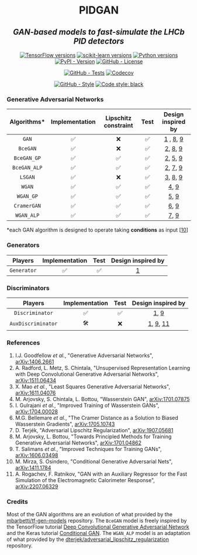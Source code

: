 <!--
<div align="center">
  <img alt="pidgan logo" src="https://raw.githubusercontent.com/mbarbetti/pidgan/main/.github/images/pidgan-logo.png" width="600"/>
</div>
-->

<h1 align="center">PIDGAN</h1>

<h2 align="center">
  <em>GAN-based models to fast-simulate the LHCb PID detectors</em>
</h2>

<p align="center">
  <a href="https://www.tensorflow.org/versions"><img alt="TensorFlow versions" src="https://img.shields.io/badge/tensorflow-2.7–2.13-f57000?style=flat"></a>
  <a href="https://scikit-learn.org/stable/whats_new.html"><img alt="scikit-learn versions" src="https://img.shields.io/badge/sklearn-1.0–1.3-f89939?style=flat"></a>
  <a href="https://www.python.org/downloads"><img alt="Python versions" src="https://img.shields.io/badge/python-3.7–3.11-blue?style=flat"></a>
  <a href="https://pypi.python.org/pypi/pidgan"><img alt="PyPI - Version" src="https://img.shields.io/pypi/v/pidgan"></a>
  <a href="LICENSE"><img alt="GitHub - License" src="https://img.shields.io/github/license/mbarbetti/pidgan"></a>
</p>

<p align="center">
  <a href="https://github.com/mbarbetti/pidgan/actions/workflows/tests.yml"><img alt="GitHub - Tests" src="https://github.com/mbarbetti/pidgan/actions/workflows/tests.yml/badge.svg?branch=main"></a>
  <a href="https://codecov.io/gh/mbarbetti/pidgan"><img alt="Codecov" src="https://codecov.io/gh/mbarbetti/pidgan/branch/main/graph/badge.svg?token=ZLWDgWhnkq"></a>
</p>

<p align="center">
  <a href="https://github.com/mbarbetti/pidgan/actions/workflows/style.yml"><img alt="GitHub - Style" src="https://github.com/mbarbetti/pidgan/actions/workflows/style.yml/badge.svg?branch=main"></a>
  <a href="https://github.com/psf/black"><img alt="Code style: black" src="https://img.shields.io/badge/code%20style-black-000000.svg"></a>
</p>

<!--
[![Docker - Version](https://img.shields.io/docker/v/mbarbetti/pidgan?label=docker)](https://hub.docker.com/r/mbarbetti/pidgan)
-->

### Generative Adversarial Networks

|  Algorithms* | Implementation | Lipschitz constraint |  Test  | Design inspired by |
|:------------:|:--------------:|:--------------------:|:------:|:------------------:|
|    `GAN`     |       ✅       |          ❌          |   ✅   | [1](https://arxiv.org/abs/1406.2661) , [8](https://arxiv.org/abs/1701.04862), [9](https://arxiv.org/abs/1606.03498) |
|   `BceGAN`   |       ✅       |          ❌          |   ✅   | [2](https://arxiv.org/abs/1511.06434), [8](https://arxiv.org/abs/1701.04862), [9](https://arxiv.org/abs/1606.03498) |
| `BceGAN_GP`  |       ✅       |          ✅          |   ✅   | [2](https://arxiv.org/abs/1511.06434), [5](https://arxiv.org/abs/1704.00028), [9](https://arxiv.org/abs/1606.03498) |
| `BceGAN_ALP` |       ✅       |          ✅          |   ✅   | [2](https://arxiv.org/abs/1511.06434), [7](https://arxiv.org/abs/1907.05681), [9](https://arxiv.org/abs/1606.03498) |
|   `LSGAN`    |       ✅       |          ❌          |   ✅   | [3](https://arxiv.org/abs/1611.04076), [8](https://arxiv.org/abs/1701.04862), [9](https://arxiv.org/abs/1606.03498) |
|   `WGAN`     |       ✅       |          ✅          |   ✅   | [4](https://arxiv.org/abs/1701.07875), [9](https://arxiv.org/abs/1606.03498) |
|  `WGAN_GP`   |       ✅       |          ✅          |   ✅   | [5](https://arxiv.org/abs/1704.00028), [9](https://arxiv.org/abs/1606.03498) |
| `CramerGAN`  |       ✅       |          ✅          |   ✅   | [6](https://arxiv.org/abs/1705.10743), [9](https://arxiv.org/abs/1606.03498) |
|  `WGAN_ALP`  |       ✅       |          ✅          |   ✅   | [7](https://arxiv.org/abs/1907.05681), [9](https://arxiv.org/abs/1606.03498) |

*each GAN algorithm is designed to operate taking __conditions__ as input [[10](https://arxiv.org/abs/1411.1784)]

### Generators

|   Players   | Implementation |  Test  | Design inspired by |
|:-----------:|:--------------:|:------:|:------------------:|
| `Generator` |       ✅       |   ✅   | [1](https://arxiv.org/abs/1406.2661) |

### Discriminators

|      Players       | Implementation |  Test  | Design inspired by |
|:------------------:|:--------------:|:------:|:------------------:|
|  `Discriminator`   |       ✅       |   ✅   | [1](https://arxiv.org/abs/1406.2661), [9](https://arxiv.org/abs/1606.03498) |
| `AuxDiscriminator` |       🛠️       |   ❌   | [1](https://arxiv.org/abs/1406.2661), [9](https://arxiv.org/abs/1606.03498), [11](https://arxiv.org/abs/2207.06329) |

### References
1. I.J. Goodfellow _et al._, "Generative Adversarial Networks", [arXiv:1406.2661](https://arxiv.org/abs/1406.2661)
2. A. Radford, L. Metz, S. Chintala, "Unsupervised Representation Learning with Deep Convolutional Generative Adversarial Networks", [arXiv:1511.06434](https://arxiv.org/abs/1511.06434)
3. X. Mao _et al._, "Least Squares Generative Adversarial Networks", [arXiv:1611.04076](https://arxiv.org/abs/1611.04076)
4. M. Arjovsky, S. Chintala, L. Bottou, "Wasserstein GAN", [arXiv:1701.07875](https://arxiv.org/abs/1701.07875)
5. I. Gulrajani _et al._, "Improved Training of Wasserstein GANs", [arXiv:1704.00028](https://arxiv.org/abs/1704.00028)
6. M.G. Bellemare _et al._, "The Cramer Distance as a Solution to Biased Wasserstein Gradients", [arXiv:1705.10743](https://arxiv.org/abs/1705.10743)
7. D. Terjék, "Adversarial Lipschitz Regularization", [arXiv:1907.05681](https://arxiv.org/abs/1907.05681)
8. M. Arjovsky, L. Bottou, "Towards Principled Methods for Training Generative Adversarial Networks", [arXiv:1701.04862](https://arxiv.org/abs/1701.04862)
9. T. Salimans _et al._, "Improved Techniques for Training GANs", [arXiv:1606.03498](https://arxiv.org/abs/1606.03498)
10. M. Mirza, S. Osindero, "Conditional Generative Adversarial Nets", [arXiv:1411.1784](https://arxiv.org/abs/1411.1784)
11. A. Rogachev, F. Ratnikov, "GAN with an Auxiliary Regressor for the Fast Simulation of the Electromagnetic Calorimeter Response", [arXiv:2207.06329](https://arxiv.org/abs/2207.06329)

### Credits
Most of the GAN algorithms are an evolution of what provided by the [mbarbetti/tf-gen-models](https://github.com/mbarbetti/tf-gen-models) repository. The `BceGAN` model is freely inspired by the TensorFlow tutorial [Deep Convolutional Generative Adversarial Network](https://www.tensorflow.org/tutorials/generative/dcgan) and the Keras tutorial [Conditional GAN](https://keras.io/examples/generative/conditional_gan). The `WGAN_ALP` model is an adaptation of what provided by the [dterjek/adversarial_lipschitz_regularization](https://github.com/dterjek/adversarial_lipschitz_regularization) repository.
